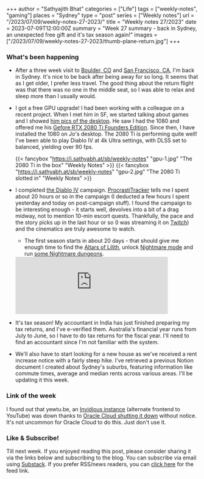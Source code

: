 +++
author = "Sathyajith Bhat"
categories = ["Life"]
tags = ["weekly-notes",  "gaming"]
places = "Sydney"
type = "post"
series = ["Weekly notes"]
url = "/2023/07/09/weekly-notes-27-2023/"
title = "Weekly notes 27/2023"
date = 2023-07-09T12:00:00Z
summary = "Week 27 summary - back in Sydney, an unexpected free gift and it's tax season again!"
images = ["/2023/07/09/weekly-notes-27-2023/thumb-plane-return.jpg"]
+++

### What's been happening

* After a three week visit to [Boulder, CO](/2023/06/19/weekly-notes-24-2023/) and [San Francisco, CA](/2023/07/01/weekly-notes-26-2023/), I'm back in Sydney. It's nice to be back after being away for so long. It seems that as I get older, I prefer less travel. The good thing about the return flight was that there was no one in the middle seat, so I was able to relax and sleep more than I usually would.
* I got a free GPU upgrade! I had been working with a colleague on a recent project. When I met him in SF, we started talking about games and I showed [him pics of the desktop](/setup). He saw I had the 1080 and offered me his [Gefore RTX 2080 Ti Founders Edition](https://www.techpowerup.com/gpu-specs/nvidia-geforce-rtx-2080-ti-founders-edition.b6197). Since then, I have installed the 1080 on Jo's desktop. The 2080 Ti is performing quite well! I've been able to play Diablo IV at 4k Ultra settings, with DLSS set to balanced, yielding over 90 fps.

    {{< fancybox "https://i.sathyabh.at/sb/weekly-notes" "gpu-1.jpg" "The 2080 Ti in the box" "Weekly Notes" >}}
    {{< fancybox "https://i.sathyabh.at/sb/weekly-notes" "gpu-2.jpg" "The 2080 Ti slotted in" "Weekly Notes" >}}
    
* I completed [the Diablo IV](https://mastodon.social/@Sathyabhat/110673027802069713) campaign. [ProcrastiTracker](https://strlen.com/procrastitracker/) tells me I spent about 20 hours or so in the campaign (I deducted a few hours I spent yesterday and today on post-campaign stuff). I found the campaign to be interesting enough - it starts well, devolves into a bit of a drag midway, not to mention 10-min escort quests. Thankfully, the pace and the story picks up in the last hour or so (I was streaming it on [Twitch](https://www.twitch.tv/videos/1867201126)) and the cinematics are truly awesome to watch. 
    * The first season starts in about 20 days - that should give me enough time to find the [Altars of Lilith](https://www.reddit.com/r/diablo4/comments/14dtis4/altar_of_lilith_peregrination_get_all_the_altars/), unlock [Nightmare mode](https://maxroll.gg/d4/resources/difficulty-overview) and run [some Nightmare dungeons](https://maxroll.gg/d4/resources/nightmare-dungeons). 

    <iframe src="https://mastodon.social/@Sathyabhat/110673027802069713/embed" class="mastodon-embed" style="max-width: 100%; border: 0" width="400" allowfullscreen="allowfullscreen"></iframe><script src="https://mastodon.social/embed.js" async="async"></script>

* It's tax season! My accountant in India has just finished preparing my tax returns, and I've e-verified them. Australia's financial year runs from July to June, so I have to do tax returns for the fiscal year. I'll need to find an accountant since I'm not familiar with the system.
* We'll also have to start looking for a new house as we've received a rent increase notice with a fairly steep hike. I've retrieved a previous Notion document I created about Sydney's suburbs, featuring information like commute times, average and median rents across various areas. I'll be updating it this week.


### Link of the week

I found out that yewtu.be, an [Invidious instance](https://docs.invidious.io/instances/) (alternate frontend to YouTube) was down thanks to [Oracle Cloud shutting it down](https://gist.github.com/yewtudotbe/c16a69ddad88a37c2a364a5ff5359197) without notice. It's not uncommon for Oracle Cloud to do this. Just don't use it. 

### Like & Subscribe!

Till next week. If you enjoyed reading this post, please consider sharing it via the links below and subscribing to the blog. You can subscribe via email using [Substack](https://sathyabhat.substack.com/). If you prefer RSS/news readers, you can [click here](https://sathyabh.at/index.xml) for the feed link.